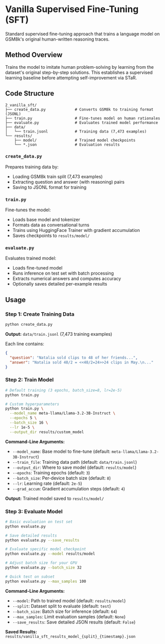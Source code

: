 # Vanilla Supervised Fine-Tuning (SFT)

Standard supervised fine-tuning approach that trains a language model on GSM8k's original human-written reasoning traces.

## Method Overview

Trains the model to imitate human problem-solving by learning from the dataset's original step-by-step solutions. This establishes a supervised learning baseline before attempting self-improvement via STaR.

## Code Structure

```
2_vanilla_sft/
├── create_data.py             # Converts GSM8k to training format (JSONL)
├── train.py                   # Fine-tunes model on human rationales
├── evaluate.py                # Evaluates trained model performance
├── data/
│   └── train.jsonl            # Training data (7,473 examples)
└── results/
    ├── model/                 # Trained model checkpoints
    └── *.json                 # Evaluation results
```

### `create_data.py`
Prepares training data by:
- Loading GSM8k train split (7,473 examples)
- Extracting question and answer (with reasoning) pairs
- Saving to JSONL format for training

### `train.py`
Fine-tunes the model:
- Loads base model and tokenizer
- Formats data as conversational turns
- Trains using HuggingFace Trainer with gradient accumulation
- Saves checkpoints to `results/model/`

### `evaluate.py`
Evaluates trained model:
- Loads fine-tuned model
- Runs inference on test set with batch processing
- Extracts numerical answers and computes accuracy
- Optionally saves detailed per-example results

## Usage

### Step 1: Create Training Data

```bash
python create_data.py
```

**Output:** `data/train.jsonl` (7,473 training examples)

Each line contains:
```json
{
  "question": "Natalia sold clips to 48 of her friends...",
  "answer": "Natalia sold 48/2 = <<48/2=24>>24 clips in May.\n..."
}
```

### Step 2: Train Model

```bash
# Default training (3 epochs, batch_size=8, lr=2e-5)
python train.py

# Custom hyperparameters
python train.py \
  --model_name meta-llama/Llama-3.2-3B-Instruct \
  --epochs 5 \
  --batch_size 16 \
  --lr 1e-5 \
  --output_dir results/custom_model
```

**Command-Line Arguments:**
- `--model_name`: Base model to fine-tune (default: `meta-llama/Llama-3.2-3B-Instruct`)
- `--train_file`: Training data path (default: `data/train.jsonl`)
- `--output_dir`: Where to save model (default: `results/model`)
- `--epochs`: Training epochs (default: `3`)
- `--batch_size`: Per-device batch size (default: `8`)
- `--lr`: Learning rate (default: `2e-5`)
- `--grad_accum`: Gradient accumulation steps (default: `4`)

**Output:** Trained model saved to `results/model/`

### Step 3: Evaluate Model

```bash
# Basic evaluation on test set
python evaluate.py

# Save detailed results
python evaluate.py --save_results

# Evaluate specific model checkpoint
python evaluate.py --model results/model

# Adjust batch size for your GPU
python evaluate.py --batch_size 32

# Quick test on subset
python evaluate.py --max_samples 100
```

**Command-Line Arguments:**
- `--model`: Path to trained model (default: `results/model`)
- `--split`: Dataset split to evaluate (default: `test`)
- `--batch_size`: Batch size for inference (default: `64`)
- `--max_samples`: Limit evaluation samples (default: `None`)
- `--save_results`: Save detailed JSON results (default: `False`)

**Saved Results:** `results/vanilla_sft_results_model_{split}_{timestamp}.json`


